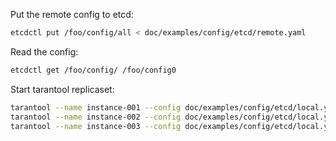 Put the remote config to etcd:

```sh
etcdctl put /foo/config/all < doc/examples/config/etcd/remote.yaml
```

Read the config:

```sh
etcdctl get /foo/config/ /foo/config0
```

Start tarantool replicaset:

```sh
tarantool --name instance-001 --config doc/examples/config/etcd/local.yaml
tarantool --name instance-002 --config doc/examples/config/etcd/local.yaml
tarantool --name instance-003 --config doc/examples/config/etcd/local.yaml
```
